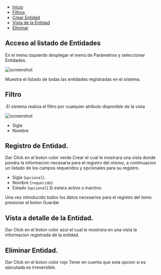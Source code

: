 - [Inicio](#access-to-list)
- [Filtros](#filters)
- [Crear Entidad](#create-entitie)
- [Vista de la Entidad](#view-entitie)
- [Eliminar](#delete-archive)


<a name="access-to-list"></a>
## Acceso al listado de Entidades
En el menu izquierdo desplegar el menú de Parámetros y seleccionar Entidades.

![screenshot](/siscorv/docs/1.0/indexentidades.png)

Muestra el listado de todas las entidades registradas en el sistema.

<a name="filters"></a>
## Filtro
.El sistema realiza el filtro por cualquier atributo disponible de la vista

![screenshot](/siscorv/docs/1.0/search.png)

+ Sigla
+ Nombre

<a name="create-archive"></a>
## Registro de Entidad.
Dar Click en el boton color verde <larecipe-badge type="success" icon="fa fa-plus" rounded>Crear</larecipe-badge> el cual le mostrara una vista donde pondra la informacion necesaria para el registro del mismo, a continuacion un listado de los campos requeridos y opcionales para su registro.

+ Sigla (`opcional`).
+ Nombre (`requerido`)
+ Estado (`opcional`) Si estara activo o inactivo.

Una vez introducido todos los datos necesarios para el registro del tomo presionar el boton <larecipe-badge type="info" rounded>Guardar</larecipe-badge>


<a name="view-archive"></a>
## Vista a detalle de la Entidad.
Dar Click en el boton color azul <larecipe-badge type="warning" icon="fa fa-eye" rounded></larecipe-badge> el cual le mostrara en una vista la informacion registrada de la entidad.

<a name="delete-archive"></a>
## Eliminar Entidad.
Dar Click en el boton color rojo <larecipe-badge type="danger" icon="fa fa-trash" rounded></larecipe-badge> 
Tener en cuenta que esta opcion si es ejecutada es irreversible.